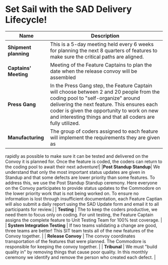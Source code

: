 # Set Sail with the SAD Delivery Lifecycle!

 | Name                  | Description                                                                                                                                                                                                                                                                                |
 |-----------------------|--------------------------------------------------------------------------------------------------------------------------------------------------------------------------------------------------------------------------------------------------------------------------------------------|
 | **Shipment planning** | This is a 5-day meeting held every 6 weeks for planning the next 8 quarters of features to make sure the critical paths are aligned.                                                                                                                                                       |
 | **Captains' Meeting** | Meeting of the Feature Captains to plan the date when the release convoy will be assembled                                                                                                                                                                                                 |
 | **Press Gang**        | In the Press Gang step, the Feature Captain will choose between 2 and 20 people from the coding pool to "self-organize" around delivering the next feature. This ensures each coder is given the opportunity to work on new and interesting things and that all coders are fully utilized. |
 | **Manufacturing**     | The group of coders assigned to each feature will implement the requirements they are given as                                                                                                                                                                                             |
 rapidly as possible to make sure it can be tested and delivered on the Convoy it is planned for. Once the feature is
 coded, the coders can return to the coding pool to await their next adventure!|
 |**Post Standup Standup**|  We understand that only the most important status updates are given in Standup and that
 some defects are lower priority than some features. To address this, we use the Post Standup Standup ceremony. Here
 everyone on the Convoy participates to provide status updates to the Commodore on the lower priority work that is not
 being worked on. To ensure no information is lost through insufficient documentation, each Feature Captian will also
 submit a daily report using the SAD Update form and email it to all participants for review.|
 | **Testing**               | The to keep the coders productive, we need them to focus only on coding. For unit testing, the Feature Captain assigns the complete feature to Unit Testing Team for 100% test coverage.                                                                                                                                                                                              |
 | **System Integration Testing** | If two teams validating a change are good, three teams are better! This SIT team tests all of the new features of the Convoy together.                                               |
 | **Release Convoy**             | The convoy coordinates transportation of the features that were planned. The Commodore is responsible for keeping the convoy together.                                                                                                                                                  |
 | **Tribunal**                   | We must "build quality in" by removing things that cause poor quality. In this monthly ceremony we identify and remove the person who created each defect.                                                                                                                                |
